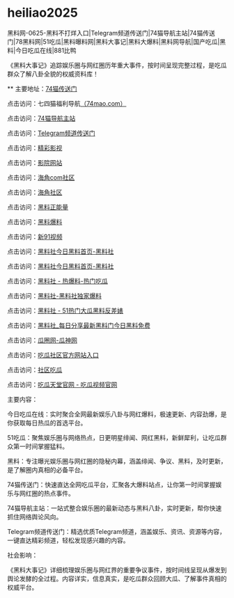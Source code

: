 # heiliao2025
黑料网-0625-黑料不打烊入口|Telegram频道传送门|74猫导航主站|74猫传送门|78黑料网|51吃瓜|黑料曝料网|黑料大事记|黑料大爆料|黑料网导航|国产吃瓜|黑料|今日吃瓜在线|881比鸭

《黑料大事记》追踪娱乐圈与网红圈历年重大事件，按时间呈现完整过程，是吃瓜群众了解八卦全貌的权威资料库！

** 主要地址：<a href="https://74mao.com/">74猫传送门</a>

点击访问：七四猫福利导航<a href="https://74mao.com/">（74mao.com）</a>

点击访问：<a href="https://74mao.com/">74猫导航主站</a>

点击访问：<a href="https://74mao.com/">Telegram频道传送门</a>

点击访问：<a href="https://hj-216.pages.dev/">精彩影视</a>

点击访问：<a href="https://hj-218.pages.dev/">影院网站</a>

点击访问：<a href="https://hj-219.pages.dev/">海角com社区</a>

点击访问：<a href="https://hj-224.pages.dev/">海角社区</a>

点击访问：<a href="https://cg8-12.pages.dev/">黑料正能量</a>

点击访问：<a href="https://hj-143.pages.dev/">黑料爆料</a>

点击访问：<a href="https://hj-145.pages.dev/">新91视频</a>

点击访问：<a href="https://hl116.pages.dev/">黑料社今日黑料首页-黑料社</a>

点击访问：<a href="https://hl115.pages.dev/">黑料社今日黑料首页-黑料社</a>

点击访问：<a href="https://hl118.pages.dev/">黑料社 - 热爆料-热门吃瓜</a>

点击访问：<a href="https://hl117.pages.dev/">黑料社-黑料社独家爆料</a>

点击访问：<a href="https://hl120.pages.dev/">黑料社 - 51热门大瓜黑料反差婊</a>

点击访问：<a href="https://hl119.pages.dev/">黑料社_每日分享最新黑料门今日黑料免费</a>

点击访问：<a href="https://cg6-11.pages.dev/">瓜圈网-瓜神网</a>

点击访问：<a href="https://cg5-11.pages.dev/">吃瓜社区官方网站入口</a>

点击访问：<a href="https://cg8-11.pages.dev/">社区吃瓜</a>

点击访问：<a href="https://cg7-11.pages.dev/">吃瓜天堂官网 - 吃瓜视频官网</a>

主要内容：

今日吃瓜在线：实时聚合全网最新娱乐八卦与网红爆料，极速更新、内容劲爆，是你获取每日热瓜的首选平台。

51吃瓜：聚焦娱乐圈与网络热点，日更明星绯闻、网红黑料，新鲜犀利，让吃瓜群众第一时间掌握猛料。

黑料：专注曝光娱乐圈与网红圈的隐秘内幕，涵盖绯闻、争议、黑料，及时更新，是了解圈内真相的必备平台。

74猫传送门：快速直达全网吃瓜平台，汇聚各大爆料站点，让你第一时间掌握娱乐与网红圈的热点事件。

74猫导航主站：一站式整合娱乐圈的最新动态与黑料八卦，实时更新，帮你快速抓住网络舆论风向。

Telegram频道传送门：精选优质Telegram频道，涵盖娱乐、资讯、资源等内容，一键直达精彩频道，轻松发现感兴趣的内容。

社会影响：

《黑料大事记》详细梳理娱乐圈与网红界的重要争议事件，按时间线呈现从爆发到舆论发酵的全过程。内容详实，信息真实，是吃瓜群众回顾大瓜、了解事件真相的权威平台。

<span style="display:none;">[Canonical link](https://github.com/top20250625/top20250625）</span>
